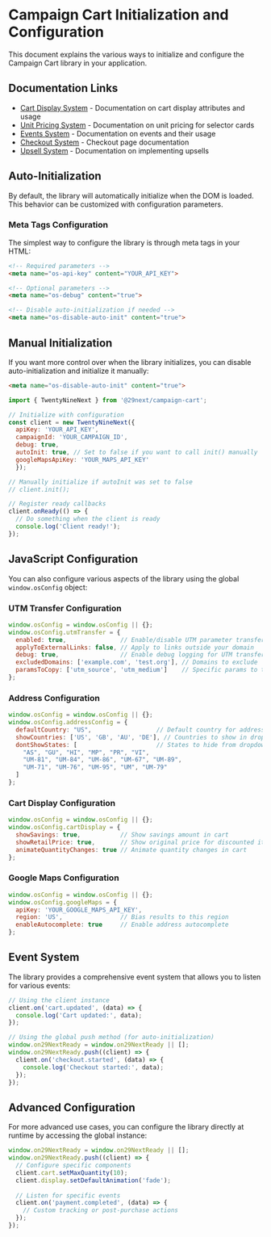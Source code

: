 # Campaign Cart Initialization and Configuration

This document explains the various ways to initialize and configure the Campaign Cart library in your application.

## Documentation Links

- [Cart Display System](./components/CartDisplay.md) - Documentation on cart display attributes and usage
- [Unit Pricing System](./components/UnitPricing.md) - Documentation on unit pricing for selector cards
- [Events System](./Events.md) - Documentation on events and their usage
- [Checkout System](./checkout/) - Checkout page documentation
- [Upsell System](./Upsell.md) - Documentation on implementing upsells

## Auto-Initialization

By default, the library will automatically initialize when the DOM is loaded. This behavior can be customized with configuration parameters.

### Meta Tags Configuration

The simplest way to configure the library is through meta tags in your HTML:

```html
<!-- Required parameters -->
<meta name="os-api-key" content="YOUR_API_KEY">

<!-- Optional parameters -->
<meta name="os-debug" content="true">

<!-- Disable auto-initialization if needed -->
<meta name="os-disable-auto-init" content="true">
```

## Manual Initialization

If you want more control over when the library initializes, you can disable auto-initialization and initialize it manually:

```html
<meta name="os-disable-auto-init" content="true">
```

```javascript
import { TwentyNineNext } from '@29next/campaign-cart';

// Initialize with configuration
const client = new TwentyNineNext({
  apiKey: 'YOUR_API_KEY',
  campaignId: 'YOUR_CAMPAIGN_ID',
  debug: true,
  autoInit: true, // Set to false if you want to call init() manually
  googleMapsApiKey: 'YOUR_MAPS_API_KEY'
  });

// Manually initialize if autoInit was set to false
// client.init();

// Register ready callbacks
client.onReady(() => {
  // Do something when the client is ready
  console.log('Client ready!');
});
```

## JavaScript Configuration

You can also configure various aspects of the library using the global `window.osConfig` object:

### UTM Transfer Configuration

```javascript
window.osConfig = window.osConfig || {};
window.osConfig.utmTransfer = {
  enabled: true,               // Enable/disable UTM parameter transfer
  applyToExternalLinks: false, // Apply to links outside your domain
  debug: true,                 // Enable debug logging for UTM transfer
  excludedDomains: ['example.com', 'test.org'], // Domains to exclude
  paramsToCopy: ['utm_source', 'utm_medium']    // Specific params to transfer (defaults to all UTM params)
};
```

### Address Configuration

```javascript
window.osConfig = window.osConfig || {};
window.osConfig.addressConfig = {
  defaultCountry: "US",                  // Default country for address forms
  showCountries: ['US', 'GB', 'AU', 'DE'], // Countries to show in dropdown
  dontShowStates: [                      // States to hide from dropdown
    "AS", "GU", "HI", "MP", "PR", "VI", 
    "UM-81", "UM-84", "UM-86", "UM-67", "UM-89", 
    "UM-71", "UM-76", "UM-95", "UM", "UM-79"
  ]
};
```

### Cart Display Configuration

```javascript
window.osConfig = window.osConfig || {};
window.osConfig.cartDisplay = {
  showSavings: true,           // Show savings amount in cart
  showRetailPrice: true,       // Show original price for discounted items
  animateQuantityChanges: true // Animate quantity changes in cart
};
```

### Google Maps Configuration

```javascript
window.osConfig = window.osConfig || {};
window.osConfig.googleMaps = {
  apiKey: 'YOUR_GOOGLE_MAPS_API_KEY',
  region: 'US',                // Bias results to this region
  enableAutocomplete: true     // Enable address autocomplete
};
```

## Event System

The library provides a comprehensive event system that allows you to listen for various events:

```javascript
// Using the client instance
client.on('cart.updated', (data) => {
  console.log('Cart updated:', data);
});

// Using the global push method (for auto-initialization)
window.on29NextReady = window.on29NextReady || [];
window.on29NextReady.push((client) => {
  client.on('checkout.started', (data) => {
    console.log('Checkout started:', data);
  });
});
```

## Advanced Configuration

For more advanced use cases, you can configure the library directly at runtime by accessing the global instance:

```javascript
window.on29NextReady = window.on29NextReady || [];
window.on29NextReady.push((client) => {
  // Configure specific components
  client.cart.setMaxQuantity(10);
  client.display.setDefaultAnimation('fade');
  
  // Listen for specific events
  client.on('payment.completed', (data) => {
    // Custom tracking or post-purchase actions
  });
});
```
